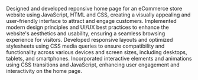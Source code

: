 Designed and developed reponsive home page for an eCommerce store website using JavaScript, HTML and CSS, creating a visually appealing and user-friendly interface to attract and engage customers.
Implemented modern design principles and UI/UX best practices to enhance the website's aesthetics and usability, ensuring a seamless browsing experience for visitors.
Developed responsive layouts and optimized stylesheets using CSS media queries to ensure compatibility and functionality across various devices and screen sizes, including desktops, tablets, and smartphones.
Incorporated interactive elements and animations using CSS transitions and JavaScript, enhancing user engagement and interactivity on the home page.
